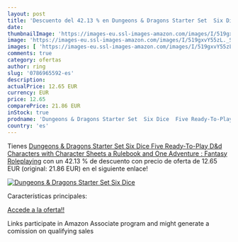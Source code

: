 ```yaml
---
layout: post
title: 'Descuento del 42.13 % en Dungeons & Dragons Starter Set  Six Dice'
date: 
thumbnailImage: 'https://images-eu.ssl-images-amazon.com/images/I/519gxvY55zL._SL200_.jpg'
image: 'https://images-eu.ssl-images-amazon.com/images/I/519gxvY55zL._SL200_.jpg'
images: [ 'https://images-eu.ssl-images-amazon.com/images/I/519gxvY55zL._SL200_.jpg' ]
comments: true
category: ofertas
author: ring
slug: '0786965592-es'
description:
actualPrice: 12.65 EUR
currency: EUR
price: 12.65
comparePrice: 21.86 EUR
inStock: true
prodname: 'Dungeons & Dragons Starter Set  Six Dice  Five Ready-To-Play D&d Characters with Character Sheets  a Rulebook  and One Adventure : Fantasy Roleplaying'
country: 'es'
---
```


Tienes [Dungeons & Dragons Starter Set  Six Dice  Five Ready-To-Play D&d Characters with Character Sheets  a Rulebook  and One Adventure : Fantasy Roleplaying](https://www.amazon.es/dp/0786965592/?tag=tolees-21) con un 42.13 % de descuento con precio de oferta de 12.65 EUR (original: 21.86 EUR) en el siguiente enlace!

[![Dungeons & Dragons Starter Set  Six Dice](https://images-eu.ssl-images-amazon.com/images/I/519gxvY55zL._SL200_.jpg)](https://www.amazon.es/dp/0786965592/?tag=tolees-21)

Características principales:


[Accede a la oferta!!](https://www.amazon.es/dp/0786965592/?tag=tolees-21)

Links participate in Amazon Associate program and might generate a comission on qualifying sales


